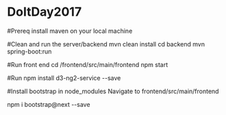 # DoItDay2017

#Prereq
install maven on your local machine

#Clean and run the server/backend
mvn clean install
cd backend
mvn spring-boot:run

#Run front end
cd /frontend/src/main/frontend
npm start


#Run npm install d3-ng2-service --save

#Install bootstrap in node_modules
Navigate to frontend/src/main/frontend

npm i bootstrap@next --save
